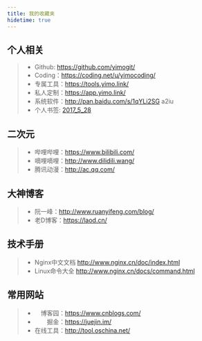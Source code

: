 ```yaml
---
title: 我的收藏夹
hidetime: true
---
```

<timeline></timeline>

## 个人相关 
> * Github: https://github.com/yimogit/
> * Coding：https://coding.net/u/yimocoding/
> * 专属工具：https://tools.yimo.link/
> * 私人定制：https://app.yimo.link/
> * 系统软件：http://pan.baidu.com/s/1qYLi2SG a2iu
> * 个人书签: [2017_5_28](/collections/webpage/bookmarks_2017_5_28.html)

## 二次元
> * 哔哩哔哩：https://www.bilibili.com/
> * 嘀哩嘀哩：http://www.dilidili.wang/
> * 腾讯动漫：http://ac.qq.com/

## 大神博客
> * 阮一峰：http://www.ruanyifeng.com/blog/
> * 老D博客：https://laod.cn/

## 技术手册
> * Nginx中文文档 http://www.nginx.cn/doc/index.html
> * Linux命令大全 http://www.nginx.cn/docs/command.html

## 常用网站
> * 　博客园：https://www.cnblogs.com/
> * 　　掘金：https://juejin.im/
> * 在线工具：http://tool.oschina.net/
